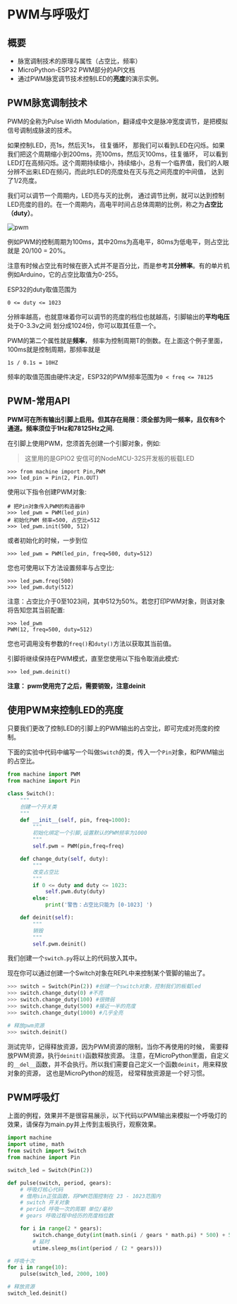 # PWM与呼吸灯

## 概要

- 脉宽调制技术的原理与属性（占空比，频率）
- MicroPython-ESP32 PWM部分的API文档
- 通过PWM脉宽调节技术控制LED的**亮度**的演示实例。

## PWM脉宽调制技术

PWM的全称为Pulse Width Modulation，翻译成中文是脉冲宽度调节，是把模拟信号调制成脉波的技术。

如果控制LED，亮1s，然后灭1s， 往复循环， 那我们可以看到LED在闪烁。如果我们把这个周期缩小到200ms，亮100ms，然后灭100ms，往复循环， 可以看到LED灯在高频闪烁。这个周期持续缩小，持续缩小，总有一个临界值，我们的人眼分辨不出来LED在频闪，而此时LED的亮度处在灭与亮之间亮度的中间值， 达到了1/2亮度。

我们可以调节一个周期内，LED亮与灭的比例， 通过调节比例，就可以达到控制LED亮度的目的。在一个周期内，高电平时间占总体周期的比例，称之为**占空比 （duty）**。

![pwm](http://src.1zlab.com/micropython-esp32/default/pwm-control-and-breath-led/pwm.jpg)

例如PWM的控制周期为100ms，其中20ms为高电平，80ms为低电平，则占空比就是 20/100 = 20%。

注意有时候占空比有时候在嵌入式并不是百分比，而是参考其**分辨率**。有的单片机例如Arduino，它的占空比取值为0-255。

ESP32的duty取值范围为

```
0 <= duty <= 1023
```

分辨率越高，也就意味着你可以调节的亮度的档位也就越高，引脚输出的**平均电压**处于0-3.3v之间 划分成1024份，你可以取其任意一个。

PWM的第二个属性就是**频率**， 频率为控制周期T的倒数。在上面这个例子里面，100ms就是控制周期，那频率就是

```
1s / 0.1s = 10HZ
```

频率的取值范围由硬件决定，ESP32的PWM频率范围为`0 < freq <= 78125`

## PWM-常用API

**PWM可在所有输出引脚上启用。但其存在局限：须全部为同一频率，且仅有8个通道。频率须位于1Hz和78125Hz之间.**

在引脚上使用PWM，您须首先创建一个引脚对象，例如:

> 这里用的是GPIO2 安信可的NodeMCU-32S开发板的板载LED

```
>>> from machine import Pin,PWM
>>> led_pin = Pin(2, Pin.OUT)
```

使用以下指令创建PWM对象:

```
# 把Pin对象传入PWM的构造器中
>>> led_pwm = PWM(led_pin)
# 初始化PWM 频率=500, 占空比=512
>>> led_pwm.init(500, 512)
```

或者初始化的时候，一步到位

```
>>> led_pwm = PWM(led_pin, freq=500, duty=512)
```

您也可使用以下方法设置频率与占空比:

```
>>> led_pwm.freq(500)
>>> led_pwm.duty(512)
```

注意：占空比介于0至1023间，其中512为50%。若您打印PWM对象，则该对象将告知您其当前配置:

```
>>> led_pwm
PWM(12, freq=500, duty=512)
```

您也可调用没有参数的`freq()`和`duty()`方法以获取其当前值。

引脚将继续保持在PWM模式，直至您使用以下指令取消此模式:

```
>>> led_pwm.deinit()
```

**注意： pwm使用完了之后，需要销毁，注意deinit**

## 使用PWM来控制LED的亮度

只要我们更改了控制LED的引脚上的PWM输出的占空比，即可完成对亮度的控制。

下面的实验中代码中编写一个叫做`Switch`的类，传入一个`Pin`对象，和PWM输出的占空比。

```Python
from machine import PWM
from machine import Pin

class Switch():
    """
    创建一个开关类
    """
    def __init__(self, pin, freq=1000):
        """
        初始化绑定一个引脚,设置默认的PWM频率为1000
        """
        self.pwm = PWM(pin,freq=freq)

    def change_duty(self, duty):
        """
        改变占空比
        """
        if 0 <= duty and duty <= 1023:
            self.pwm.duty(duty)
        else:
            print('警告：占空比只能为 [0-1023] ')

    def deinit(self):
        """
        销毁
        """
        self.pwm.deinit()
```

我们创建一个`switch.py`将以上的代码放入其中。

现在你可以通过创建一个Switch对象在REPL中来控制某个管脚的输出了。

```Python
>>> switch = Switch(Pin(2)) #创建一个switch对象，控制我们的板载led
>>> switch.change_duty(0) #不亮
>>> switch.change_duty(100) #很微弱
>>> switch.change_duty(500) #接近一半的亮度
>>> switch.change_duty(1000) #几乎全亮

# 释放pwm资源
>>> switch.deinit()
```

测试完毕，记得释放资源，因为PWM资源的限制，当你不再使用的时候， 需要释放PWM资源，执行`deinit()`函数释放资源。 注意，在MicroPython里面，自定义的`__del__`函数，并不会执行。所以我们需要自己定义一个函数`deinit`，用来释放对象的资源， 这也是MicroPython的规范， 经常释放资源是一个好习惯。

## PWM呼吸灯

上面的例程，效果并不是很容易展示，以下代码以PWM输出来模拟一个呼吸灯的效果，请保存为main.py并上传到主板执行，观察效果。

```Python
import machine
import utime, math
from switch import Switch
from machine import Pin

switch_led = Switch(Pin(2))

def pulse(switch, period, gears):
    # 呼吸灯核心代码
    # 借用sin正弦函数，将PWM范围控制在 23 - 1023范围内
    # switch 开关对象
    # period 呼吸一次的周期 单位/毫秒
    # gears 呼吸过程中经历的亮度档位数

    for i in range(2 * gears):
        switch.change_duty(int(math.sin(i / gears * math.pi) * 500) + 523)
        # 延时
        utime.sleep_ms(int(period / (2 * gears)))

# 呼吸十次
for i in range(10):
    pulse(switch_led, 2000, 100)

# 释放资源
switch_led.deinit()
```


